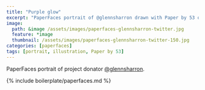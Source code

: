 ```yaml
---
title: "Purple glow"
excerpt: "PaperFaces portrait of @glennsharron drawn with Paper by 53 on an iPad."
image: 
  path: &image /assets/images/paperfaces-glennsharron-twitter.jpg 
  feature: *image
  thumbnail: /assets/images/paperfaces-glennsharron-twitter-150.jpg
categories: [paperfaces]
tags: [portrait, illustration, Paper by 53]
---
```


PaperFaces portrait of project donator [@glennsharron](https://twitter.com/glennsharron).

{% include boilerplate/paperfaces.md %}
